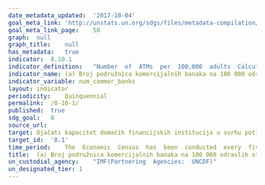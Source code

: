 ```yaml
---	
date_metadata_updated:	'2017-10-04'
goal_meta_link:	'http://unstats.un.org/sdgs/files/metadata-compilation/Metadata-Goal-8.pdf'
goal_meta_link_page:	50
graph:	null
graph_title:	null  
has_metadata:	true
indicator:	8.10.1
indicator_definition:	"Number  of  ATMs  per  100,000  adults  Calculated  as:  (number  of  ATMs)*100,000/adult  population  in  the  reporting  country.  Number  of  branches  per  100,000  adults  Calculated  as  follows:  (number  of  institutions  +  number  of  branches)*100,000/adult  population  in  the  reporting  country  -  calculated  separately  for  commercial  banks,  credit  unions  and  financial  cooperatives,  and  all  MFIs."
indicator_name:	(a) Broj podružnica komercijalnih banaka na 100 000 odraslih stanovnika i (b) broj bankomata na 100 000 odraslih stanovnika
indicator_variable:	num_commer_banks
layout:	indicator
periodicity:	Quinquennial
permalink:	/8-10-1/
published:	true
sdg_goal:	8
source_url:	
target:	Ojačati kapacitet domaćih financijskih institucija u svrhu poticanja i širenja pristupa bankarskim i financijskim uslugama i uslugama osiguranja za sve
target_id:	'8.1'
time_period:	The  Economic  Census  has  been  conducted  every  five  years  for  the  Finance  and  Insurance  industries  since  1992
title:	(a) Broj podružnica komercijalnih banaka na 100 000 odraslih stanovnika i (b) broj bankomata na 100 000 odraslih stanovnika
un_custodial_agency:	"IMF(Partnering  Agencies:  UNCDF)"
un_designated_tier:	1
---	
```

